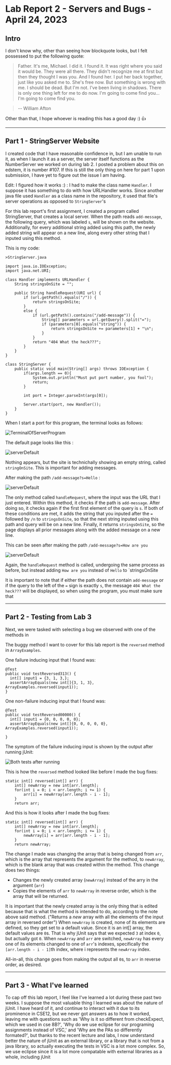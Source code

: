 Lab Report 2 - Servers and Bugs - April 24, 2023
================================================
Intro
---

I don't know why, other than seeing how blockquote looks, but I felt possessed to put the following quote:

> Father. It's me, Michael. I did it. I found it. It was right where you said it would be. They were all there. They didn't recognize me at first but then they thought I was you. And I found her. I put her back together, just like you asked me to. She's free now. But something is wrong with me. I should be dead. But I'm not. I've been living in shadows. There is only one thing left for me to do now. I'm going to come find you... I'm going to come find you.

> -- William Afton

Other than that, I hope whoever is reading this has a good day :) 👍

---
Part 1 - StringServer Website
---

I created code that I have reasonable confidence in, but I am unable to run it, as when I launch it as a server,  the server itself functions as the NumberServer
we worked on during lab 2. I posted a problem about this on edstem, it is number #107. If this is still the only thing on here for part 1 upon submission, I have yet to 
figure out the issue I am having.

Edit: I figured how it works :) : I had to make the class name `Handler`. I suppose it has something to do with how URLHandler works. Since another java file used 
`Handler` as a class name in the repository, it used that file's server operations as opposed to `StringServer`'s


For this lab report's first assignment, I created a program called StringServer, that creates a local server. When the path reads `add-message`, the following query, 
which was labeled `s`, will be shown on the website. Additionally, for every additional string added using this path, the newly added string will appear on a new line, 
along every other string that I inputed using this method.

This is my code:

    >StringServer.java
    
    import java.io.IOException;
    import java.net.URI;

    class Handler implements URLHandler {
        String stringsOnSite = "";

        public String handleRequest(URI url) {
            if (url.getPath().equals("/")) {
                return stringsOnSite;
            } 
            else {
                if (url.getPath().contains("/add-message")) {
                    String[] parameters = url.getQuery().split("=");
                    if (parameters[0].equals("string")) {
                        return stringsOnSite += parameters[1] + "\n";
                    }
                }
                return "404 What the heck???";
            }
        }
    }

    class StringServer {
        public static void main(String[] args) throws IOException {
            if(args.length == 0){
                System.out.println("Must put port number, you fool");
                return;
            }

            int port = Integer.parseInt(args[0]);

            Server.start(port, new Handler());
        }
    }
    
When I start a port for this program, the terminal looks as follows:

![TerminalOfServerProgram](https://rnguerrero.github.io/cse15l-lab-reports/Lab3%20Pics/terminalServer.png)

The default page looks like this : 

![serverDefault](https://rnguerrero.github.io/cse15l-lab-reports/Lab3%20Pics/serverDefault.png)

Nothing appears, but the site is technichally showing an empty string, called `stringOnSite`. This is important for adding messages.

After making the path `/add-message?s=Hello` :

![serverDefault](https://rnguerrero.github.io/cse15l-lab-reports/Lab3%20Pics/serverHello.png)

The only method called `handleRequest`, where the input was the URL that I just entered. Within this method, it checks if the path is `add-message`. After doing so, it 
checks again if the first first element of the query is `s`. If both of these conditions are met, it adds the string that you inputed after the `=` followed by `/n` to
`stringsOnSite`, so
that the next string inputed using this path and query will be on a new line.
Finally, it returns `stringsOnSite`, so the page displays all prior messages along with the added message on a new line.

This can be seen after making the path `/add-message?s=How are you`

![serverDefault](https://rnguerrero.github.io/cse15l-lab-reports/Lab3%20Pics/serverHowAreYou.png)

Again, the `handleRequest` method is called, undergoing the same process as before, but instead adding `How are you` instead of `Hello` to `stringsOnSite

It is important to note that if either the path does not contain `add-message` or if the query to the left of the `=` sign is exactly `s`, the message `404 What the heck???` will be displayed, so when using the program, you must make sure that 

---
Part 2 - Testing from Lab 3
---

Next, we were tasked with selecting a bug we observed with one of the methods in 

The buggy method I want to cover for this lab report is the `reversed` method in `ArrayExamples`.

One failure inducing input that I found was:

    @Test
    public void testReversed313() {
      int[] input1 = {3, 1, 3,};
      assertArrayEquals(new int[]{3, 1, 3}, ArrayExamples.reversed(input1));
    }
  
  
  
One non-failure inducing input that I found was: 

    @Test
    public void testReversed00000() {
      int[] input1 = {0, 0, 0, 0, 0};
      assertArrayEquals(new int[]{0, 0, 0, 0, 0}, ArrayExamples.reversed(input1));
    
    }
    
    
The symptom of the failure inducing input is shown by the output after running jUnit:
 
![Both tests after running](https://rnguerrero.github.io/cse15l-lab-reports/Lab3%20Pics/12341234.png)
  
  
This is how the `reversed` method looked like before I made the bug fixes:

    static int[] reversed(int[] arr) {
        int[] newArray = new int[arr.length];
        for(int i = 0; i < arr.length; i += 1) {
            arr[i] = newArray[arr.length - i - 1];
        }
        return arr;

And this is how it looks after I made the bug fixes:

    static int[] reversed(int[] arr) {
        int[] newArray = new int[arr.length];
        for(int i = 0; i < arr.length; i += 1) {
            newArray[i] = arr[arr.length - i - 1];
        }
        return newArray;

The change I made was changing the array that is being changed from `arr`, which is the array that represents the argument for the method, to `newArray`, which is the blank array that was created within the method. This change does two things: 

- Changes the newly created array (`newArray`) instead of the arry in the argument (`arr`) 
- Copies the elements of `arr` to `newArray` in reverse order, which is the array that will be returned.
  
It is important that the newly created array is the only thing that is edited because that is what the method is intended to do, according to the note above said method. ("Returns a *new* array with all the elements of the input array in reversed order") 
When `newArray` is created, none of its elements are defined, so they get set to a default value. Since it is an int[] array, the default values are `0`s. That is why jUnit says that we expected `3` at index `0`, but actually got `0`. When `newArray` and `arr` are switched, `newArray` has every one of its elements changed to one of `arr`'s indexes, specifically the `[arr.length - i - 1]`th index, where i represents the `newArray` index.

All-in-all, this change goes from making the output all `0`s, to `arr` in reverse order, as desired.


---
Part 3 - What I've learned
---

To cap off this lab report, I feel like I've learned a lot during these past two weeks. I suppose the most valuable thing I learned was about the nature of jUnit. I 
have heard of it, and continue to interact with it due to its prominence in CSE12, but we never got answers as to how it worked, leaving me with questions such as 'Why 
is it so different from checkExpect, which we used in cse 8B?', 'Why do we use eclipse for our programing assignments instead of VSC,' and 'Why are the PAs so 
differently formated?', but thanks to the recent lecture and labs, I now understand better the nature of jUnit as an external library, or a library that is not from a 
java library, so actually executing the tests in VSC is a lot more complex. So, we use eclipse since it is a lot more compatable with external libraries as a whole, 
including jUnit
